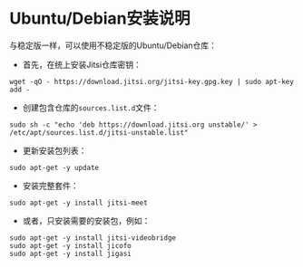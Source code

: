 # Ubuntu/Debian安装说明

与稳定版一样，可以使用不稳定版的Ubuntu/Debian仓库：

+ 首先，在统上安装Jitsi仓库密钥：

```
wget -qO - https://download.jitsi.org/jitsi-key.gpg.key | sudo apt-key add -
```

+ 创建包含仓库的`sources.list.d`文件：

```
sudo sh -c "echo 'deb https://download.jitsi.org unstable/' > /etc/apt/sources.list.d/jitsi-unstable.list"
```

+ 更新安装包列表：

```
sudo apt-get -y update
```

+ 安装完整套件：

```
sudo apt-get -y install jitsi-meet
```

+ 或者，只安装需要的安装包，例如：

```
sudo apt-get -y install jitsi-videobridge
sudo apt-get -y install jicofo
sudo apt-get -y install jigasi
```
